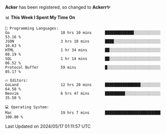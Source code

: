 **Acker** has been registered, so changed to **Ackerr✨**

<!--START_SECTION:waka-->
📊 **This Week I Spent My Time On** 

```text
💬 Programming Languages: 
Go                       10 hrs 10 mins      █████████████░░░░░░░░░░░░   53.16 % 
JSON                     3 hrs 10 mins       ████░░░░░░░░░░░░░░░░░░░░░   16.63 % 
HTML                     1 hr 34 mins        ██░░░░░░░░░░░░░░░░░░░░░░░   08.19 % 
SQL                      1 hr 14 mins        ██░░░░░░░░░░░░░░░░░░░░░░░   06.52 % 
Protocol Buffer          59 mins             █░░░░░░░░░░░░░░░░░░░░░░░░   05.17 % 

🔥 Editors: 
GoLand                   12 hrs 20 mins      ████████████████░░░░░░░░░   64.50 % 
Neovim                   6 hrs 47 mins       █████████░░░░░░░░░░░░░░░░   35.50 % 

💻 Operating System: 
Mac                      19 hrs 7 mins       █████████████████████████   100.00 % 
```


 Last Updated on 2024/05/17 01:11:57 UTC
<!--END_SECTION:waka-->
